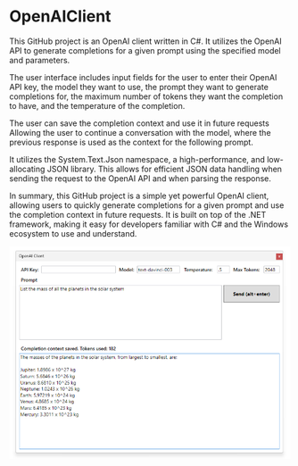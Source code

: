 # OpenAIClient
This GitHub project is an OpenAI client written in C#. It utilizes the OpenAI API to generate completions for a given prompt using the specified model and parameters.   

The user interface includes input fields for the user to enter their OpenAI API key, the model they want to use, the prompt they want to generate completions for, the maximum number of tokens they want the completion to have, and the temperature of the completion.  

The user can save the completion context and use it in future requests  Allowing the user to continue a conversation with the model, where the previous response is used as the context for the following prompt.   

It utilizes the System.Text.Json namespace, a high-performance, and low-allocating JSON library. This allows for efficient JSON data handling when sending the request to the OpenAI API and when parsing the response.  

In summary, this GitHub project is a simple yet powerful OpenAI client, allowing users to quickly generate completions for a given prompt and use the completion context in future requests. It is built on top of the .NET framework, making it easy for developers familiar with C# and the Windows ecosystem to use and understand.  


![Screenshot](/Screenshots/Screenshot.png "OpenAi Client Screenshot")
